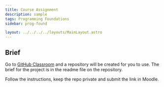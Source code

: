 ```yaml
---
title: Course Assignment
description: sample
tags: Programming Foundations
sidebar: prog-found

layout: ../../../../layouts/MainLayout.astro
---
```


## Brief

Go to [GitHub Classroom](https://classroom.github.com/a/ITgVsp28) and a repository will be created for you to use. The brief for the project is in the readme file on the repository.

Follow the instructions, keep the repo private and submit the link in Moodle.

